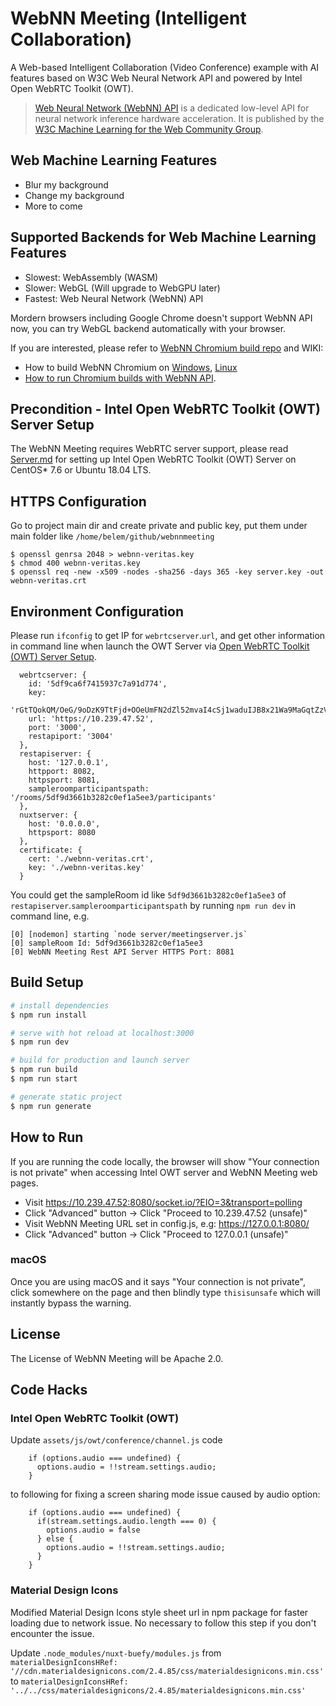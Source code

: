 # WebNN Meeting (Intelligent Collaboration)

A Web-based Intelligent Collaboration (Video Conference) example with AI features based on W3C Web Neural Network API and powered by Intel Open WebRTC Toolkit (OWT).

> [Web Neural Network (WebNN) API](https://webmachinelearning.github.io/webnn/) is a dedicated low-level API for neural network inference hardware acceleration. It is published by the [W3C Machine Learning for the Web Community Group](https://www.w3.org/community/webmachinelearning/).

## Web Machine Learning Features

- Blur my background
- Change my background
- More to come

## Supported Backends for Web Machine Learning Features

- Slowest: WebAssembly (WASM)
- Slower: WebGL (Will upgrade to WebGPU later)
- Fastest: Web Neural Network (WebNN) API 

Mordern browsers including Google Chrome doesn't support WebNN API now, you can try WebGL backend automatically with your browser.

If you are interested, please refer to [WebNN Chromium build repo](https://github.com/otcshare/chromium-src) and WIKI: 

- How to build WebNN Chromium on [Windows](https://github.com/intel/webml-polyfill/wiki/How-to-build-chromium-on-Windows), [Linux](https://github.com/intel/webml-polyfill/wiki/How-to-build-chromium-on-Linux)
- [How to run Chromium builds with WebNN API](https://github.com/intel/webml-polyfill/wiki/How-to-Run-Chromium-builds-with-WebNN-API).

## Precondition - Intel Open WebRTC Toolkit (OWT) Server Setup

The WebNN Meeting requires WebRTC server support, please read [Server.md](doc/Server.md) for setting up Intel Open WebRTC Toolkit (OWT) Server on CentOS* 7.6 or Ubuntu 18.04 LTS.

## HTTPS Configuration

Go to project main dir and create private and public key, put them under main folder like `/home/belem/github/webnnmeeting`

```
$ openssl genrsa 2048 > webnn-veritas.key
$ chmod 400 webnn-veritas.key
$ openssl req -new -x509 -nodes -sha256 -days 365 -key server.key -out webnn-veritas.crt
```

## Environment Configuration

Please run `ifconfig` to get IP for `webrtcserver`.`url`, and get other information in command line when launch the OWT Server via [Open WebRTC Toolkit (OWT) Server Setup](doc/Server.md).

```
  webrtcserver: {
    id: '5df9ca6f7415937c7a91d774',
    key:
      'rGtTQokQM/OeG/9oDzK9TtFjd+OOeUmFN2dZl52mvaI4cSj1waduIJB8x21Wa9MaGqtZzV1KTWBvr7heBIgSjQjQyeBWI0RFzCTSyhFtd9jmZ994xE50Gkmb2zxkQYALef8oj8do3gT/cWfOfgq1zPooCkRtbMK1xm44Avduyj4=',
    url: 'https://10.239.47.52',
    port: '3000',
    restapiport: '3004'
  },
  restapiserver: {
    host: '127.0.0.1',
    httpport: 8082,
    httpsport: 8081,
    sampleroomparticipantspath: '/rooms/5df9d3661b3282c0ef1a5ee3/participants'
  },
  nuxtserver: {
    host: '0.0.0.0',
    httpsport: 8080
  },
  certificate: {
    cert: './webnn-veritas.crt',
    key: './webnn-veritas.key'
  }
```

You could get the sampleRoom id like `5df9d3661b3282c0ef1a5ee3` of `restapiserver`.`sampleroomparticipantspath` by running `npm run dev` in command line, e.g.

```
[0] [nodemon] starting `node server/meetingserver.js`
[0] sampleRoom Id: 5df9d3661b3282c0ef1a5ee3
[0] WebNN Meeting Rest API Server HTTPS Port: 8081
```

## Build Setup

``` bash
# install dependencies
$ npm run install

# serve with hot reload at localhost:3000
$ npm run dev

# build for production and launch server
$ npm run build
$ npm run start

# generate static project
$ npm run generate
```

## How to Run

If you are running the code locally, the browser will show "Your connection is not private" when accessing Intel OWT server and WebNN Meeting web pages.

- Visit https://10.239.47.52:8080/socket.io/?EIO=3&transport=polling
- Click "Advanced" button -> Click "Proceed to 10.239.47.52 (unsafe)"
- Visit WebNN Meeting URL set in config.js, e.g: https://127.0.0.1:8080/
- Click "Advanced" button -> Click "Proceed to 127.0.0.1 (unsafe)"

### macOS

Once you are using macOS and it says "Your connection is not private", click somewhere on the page and then blindly type `thisisunsafe` which will instantly bypass the warning.

## License

The License of WebNN Meeting will be Apache 2.0.

## Code Hacks

### Intel Open WebRTC Toolkit (OWT)

Update `assets/js/owt/conference/channel.js` code

```
    if (options.audio === undefined) {
      options.audio = !!stream.settings.audio;
    }
```
to following for fixing a screen sharing mode issue caused by audio option:

```
    if (options.audio === undefined) {
      if(stream.settings.audio.length === 0) {
        options.audio = false
      } else {
        options.audio = !!stream.settings.audio;
      }
    }
```

### Material Design Icons

Modified Material Design Icons style sheet url in npm package for faster loading due to network issue. No necessary to follow this step if you don't encounter the issue.

Update `.node_modules/nuxt-buefy/modules.js` from `materialDesignIconsHRef: '//cdn.materialdesignicons.com/2.4.85/css/materialdesignicons.min.css'`
to `materialDesignIconsHRef: '../../css/materialdesignicons/2.4.85/materialdesignicons.min.css'`

